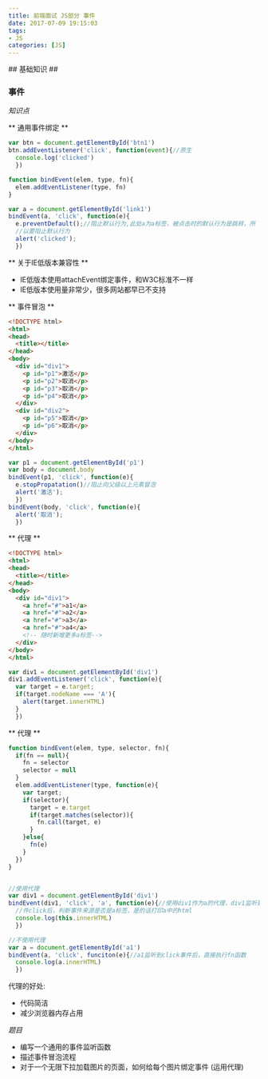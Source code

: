```yaml
---
title: 前端面试 JS部分 事件
date: 2017-07-09 19:15:03
tags: 
- JS
categories: [JS]
---
```

<p></p>
<!-- more -->
## 基础知识 ##

### 事件 ###


*知识点*

** 通用事件绑定 **
```javascript
var btn = document.getElementById('btn1')
btn.addEventListener('click', function(event){//原生
  console.log('clicked')
  })

function bindEvent(elem, type, fn){
  elem.addEventListener(type, fn)
}

var a = document.getElementById('link1')
bindEvent(a, 'click', function(e){
  e.preventDefault();//阻止默认行为,此处a为a标签，被点击时的默认行为是跳转，所
  //以要阻止默认行为
  alert('clicked');
  })
```

** 关于IE低版本兼容性 **
*  IE低版本使用attachEvent绑定事件，和W3C标准不一样
*  IE低版本使用量非常少，很多网站都早已不支持

** 事件冒泡 **
```html
<!DOCTYPE html>
<html>
<head>
  <title></title>
</head>
<body>
  <div id="div1">
    <p id="p1">激活</p>
    <p id="p2">取消</p>
    <p id="p3">取消</p>
    <p id="p4">取消</p>
  </div>
  <div id="div2">
    <p id="p5">取消</p>
    <p id="p6">取消</p>
  </div>
</body>
</html>
```

```javascript
var p1 = document.getElementById('p1')
var body = document.body
bindEvent(p1, 'click', function(e){
  e.stopPropatation()//阻止向父级以上元素冒泡
  alert('激活');
  })
bindEvent(body, 'click', function(e){
  alert('取消');
  })
```

** 代理 **
```html
<!DOCTYPE html>
<html>
<head>
  <title></title>
</head>
<body>
  <div id="div1">
    <a href="#">a1</a>
    <a href="#">a2</a>
    <a href="#">a3</a>
    <a href="#">a4</a>
    <!-- 随时新增更多a标签-->
  </div>
</body>
</html>
```

```javascript
var div1 = document.getElementById('div1')
div1.addEventListener('click', function(e){
  var target = e.target;
  if(target.nodeName === 'A'){
    alert(target.innerHTML)
  }
  })
```

** 代理 **
```javascript
function bindEvent(elem, type, selector, fn){
  if(fn == null){
    fn = selector
    selector = null
  }
  elem.addEventListener(type, function(e){
    var target;
    if(selector){
      target = e.target
      if(target.matches(selector)){
        fn.call(target, e)
      }
    }else{
      fn(e)
    }
  })
}


//使用代理
var div1 = document.getElementById('div1')
bindEvent(div1, 'click', 'a', function(e){//使用div1作为a的代理，div1监听到事
  //件click后，判断事件来源是否是a标签，是的话打印a中的html
  console.log(this.innerHTML)
  })

//不使用代理
var a = document.getElementById('a1')
bindEvent(a, 'click', funciton(e){//a1监听到click事件后，直接执行fn函数
  console.log(a.innerHTML)
  })
```

代理的好处:
* 代码简洁
* 减少浏览器内存占用



*题目*

*  编写一个通用的事件监听函数
*  描述事件冒泡流程
*  对于一个无限下拉加载图片的页面，如何给每个图片绑定事件 (运用代理)






